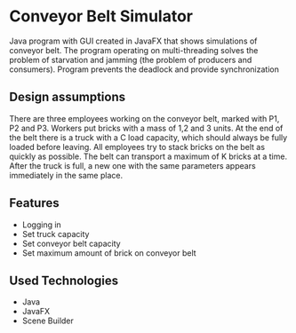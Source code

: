 # Conveyor Belt Simulator

Java program with GUI created in JavaFX that shows simulations of conveyor belt. The program operating on multi-threading solves the problem of starvation and jamming (the problem of producers and consumers). Program prevents the deadlock and provide synchronization  

## Design assumptions

There are three employees working on the conveyor belt, marked with P1, P2 and P3. Workers put bricks with a mass of 1,2 and 3 units. At the end of the belt there is a truck with a C load capacity, which should always be fully loaded before leaving. All employees try to stack bricks on the belt as quickly as possible. The belt can transport a maximum of K bricks at a time. After the truck is full, a new one with the same parameters appears immediately in the same place.    

## Features

- Logging in
- Set truck capacity
- Set conveyor belt capacity
- Set maximum amount of brick on conveyor belt

## Used Technologies

- Java
- JavaFX
- Scene Builder
